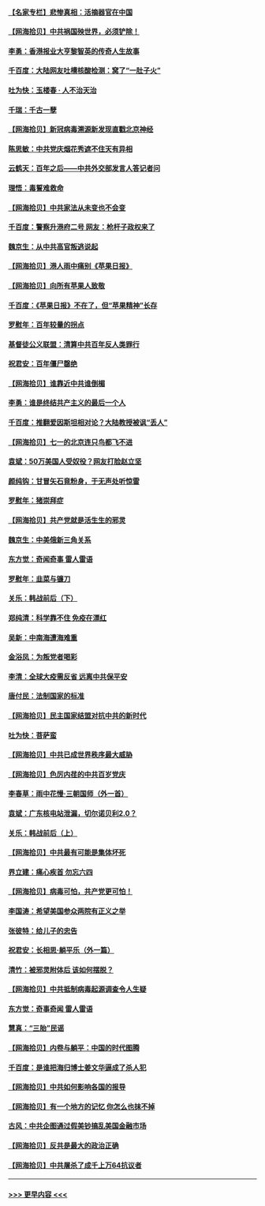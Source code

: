 #### [【名家专栏】悲惨真相：活摘器官在中国](../pages/nsc993/n13056611.md?t=06300952) 
#### [【网海拾贝】中共祸国殃世界，必须铲除！](../pages/nsc993/n13056011.md?t=06300952) 
#### [李勇：香港报业大亨黎智英的传奇人生故事](../pages/nsc993/n13055258.md?t=06300952) 
#### [千百度：大陆网友吐槽核酸检测：窝了“一肚子火”](../pages/nsc993/n13055194.md?t=06300952) 
#### [吐为快：玉楼春 · 人不治天治](../pages/nsc993/n13054028.md?t=06300952) 
#### [千瑞：千古一孽](../pages/nsc993/n13054016.md?t=06300952) 
#### [【网海拾贝】新冠病毒溯源新发现直戳北京神经](../pages/nsc993/n13052425.md?t=06300952) 
#### [陈思敏：中共党庆烟花秀遮不住天有异相](../pages/nsc993/n13052020.md?t=06300952) 
#### [云鹤天：百年之后——中共外交部发言人答记者问](../pages/nsc993/n13051604.md?t=06300952) 
#### [理悟：毒誓难救命](../pages/nsc993/n13051601.md?t=06300952) 
#### [【网海拾贝】中共家法从未变也不会变](../pages/nsc993/n13050366.md?t=06300952) 
#### [千百度：警察升港府二号 网友：枪杆子政权来了](../pages/nsc993/n13050261.md?t=06300952) 
#### [魏京生：从中共高官叛逃说起](../pages/nsc993/n13048997.md?t=06300952) 
#### [【网海拾贝】港人雨中痛别《苹果日报》](../pages/nsc993/n13048941.md?t=06300952) 
#### [【网海拾贝】向所有苹果人致敬](../pages/nsc993/n13046795.md?t=06300952) 
#### [千百度：《苹果日报》不在了，但“苹果精神”长存](../pages/nsc993/n13046703.md?t=06300952) 
#### [罗慰年：百年较量的拐点](../pages/nsc993/n13046542.md?t=06300952) 
#### [基督徒公义联盟：清算中共百年反人类罪行](../pages/nsc993/n13046499.md?t=06300952) 
#### [祝君安：百年僵尸罄绝](../pages/nsc993/n13045595.md?t=06300952) 
#### [【网海拾贝】谁靠近中共谁倒楣](../pages/nsc993/n13044667.md?t=06300952) 
#### [李勇：谁是终结共产主义的最后一个人](../pages/nsc993/n13044397.md?t=06300952) 
#### [千百度：推翻爱因斯坦相对论？大陆教授被讽“丢人”](../pages/nsc993/n13043908.md?t=06300952) 
#### [【网海拾贝】七一的北京连只鸟都飞不进](../pages/nsc993/n13041377.md?t=06300952) 
#### [袁斌：50万美国人受奴役？网友打脸赵立坚](../pages/nsc993/n13041330.md?t=06300952) 
#### [颜纯钩：甘冒矢石竟粉身，于无声处听惊雷](../pages/nsc993/n13041140.md?t=06300952) 
#### [罗慰年：猪崇拜症](../pages/nsc993/n13041071.md?t=06300952) 
#### [【网海拾贝】共产党就是活生生的邪灵](../pages/nsc993/n13036627.md?t=06300952) 
#### [魏京生：中美俄新三角关系](../pages/nsc993/n13035986.md?t=06300952) 
#### [东方觉：奇闻奇事 雷人雷语](../pages/nsc993/n13035878.md?t=06300952) 
#### [罗慰年：韭菜与镰刀](../pages/nsc993/n13034374.md?t=06300952) 
#### [关乐：韩战前后（下）](../pages/nsc993/n13034113.md?t=06300952) 
#### [郑纯清：科学靠不住 免疫在漂红](../pages/nsc993/n13034093.md?t=06300952) 
#### [吴新：中南海遭海难重](../pages/nsc993/n13034084.md?t=06300952) 
#### [金浴凤：为叛党者喝彩](../pages/nsc993/n13034058.md?t=06300952) 
#### [李清：全球大疫需反省 远离中共保平安](../pages/nsc993/n13033784.md?t=06300952) 
#### [唐付民：法制国家的标准](../pages/nsc993/n13032944.md?t=06300952) 
#### [【网海拾贝】民主国家结盟对抗中共的新时代](../pages/nsc993/n13031717.md?t=06300952) 
#### [吐为快：菩萨蛮](../pages/nsc993/n13030033.md?t=06300952) 
#### [【网海拾贝】中共已成世界秩序最大威胁](../pages/nsc993/n13028138.md?t=06300952) 
#### [【网海拾贝】色厉内荏的中共百岁党庆](../pages/nsc993/n13025582.md?t=06300952) 
#### [李春草：雨中花慢‧三朝国师（外一首）](../pages/nsc993/n13025567.md?t=06300952) 
#### [袁斌：广东核电站泄漏，切尔诺贝利2.0？](../pages/nsc993/n13025475.md?t=06300952) 
#### [关乐：韩战前后（上）](../pages/nsc993/n13025387.md?t=06300952) 
#### [【网海拾贝】中共最有可能是集体坏死](../pages/nsc993/n13023101.md?t=06300952) 
#### [界立建：痛心疾首 勿忘六四](../pages/nsc993/n13022339.md?t=06300952) 
#### [【网海拾贝】病毒可怕，共产党更可怕！](../pages/nsc993/n13020728.md?t=06300952) 
#### [李国涛：希望美国参众两院有正义之举](../pages/nsc993/n13020674.md?t=06300952) 
#### [张彼特：给儿子的忠告](../pages/nsc993/n13018934.md?t=06300952) 
#### [祝君安：长相思‧躺平乐（外一篇）](../pages/nsc993/n13018923.md?t=06300952) 
#### [清竹：被邪灵附体后 该如何摆脱？](../pages/nsc993/n13018877.md?t=06300952) 
#### [【网海拾贝】中共抵制病毒起源调查令人生疑](../pages/nsc993/n13017785.md?t=06300952) 
#### [东方觉：奇事奇闻 雷人雷语](../pages/nsc993/n13017577.md?t=06300952) 
#### [慧真：“三胎”民谣](../pages/nsc993/n13017394.md?t=06300952) 
#### [【网海拾贝】内卷与躺平：中国的时代图腾](../pages/nsc993/n13016128.md?t=06300952) 
#### [千百度：是谁把海归博士姜文华逼成了杀人犯](../pages/nsc993/n13015218.md?t=06300952) 
#### [【网海拾贝】中共如何影响各国的报导](../pages/nsc993/n13012599.md?t=06300952) 
#### [【网海拾贝】有一个地方的记忆 你怎么也抹不掉](../pages/nsc993/n13009802.md?t=06300952) 
#### [古风：中共企图通过假美钞搞乱美国金融市场](../pages/nsc993/n13009626.md?t=06300952) 
#### [【网海拾贝】反共是最大的政治正确](../pages/nsc993/n13007051.md?t=06300952) 
#### [【网海拾贝】中共屠杀了成千上万64抗议者](../pages/nsc993/n13002713.md?t=06300952) 

----
#### [ >>> 更早内容 <<< ](../indexes/nsc993-earlier.md)
